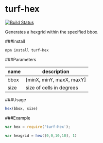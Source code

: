 turf-hex
========
[![Build Status](https://travis-ci.org/Turfjs/turf-hex.svg?branch=master)](https://travis-ci.org/Turfjs/turf-hex)

Generates a hexgrid within the specified bbox.

###Install

```sh
npm install turf-hex
```

###Parameters

name|description
---|---
bbox|[minX, minY, maxX, maxY]
size|size of cells in degrees

###Usage

```js
hex(bbox, size)
```

###Example

```js
var hex = require('turf-hex');

var hexgrid = hex([0,0,10,10], 1)
```

